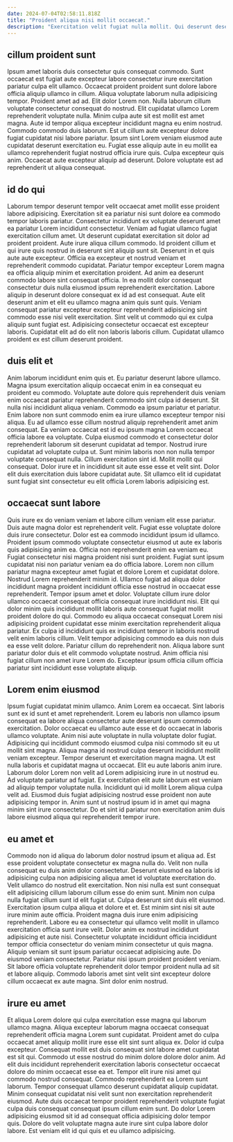 ```yaml
---
date: 2024-07-04T02:58:11.818Z
title: "Proident aliqua nisi mollit occaecat."
description: "Exercitation velit fugiat nulla mollit. Qui deserunt deserunt ex fugiat labore proident magna eu ex culpa non aute est."
---
```



## cillum proident sunt

Ipsum amet laboris duis consectetur quis consequat commodo. Sunt occaecat est fugiat aute excepteur labore consectetur irure exercitation pariatur culpa elit ullamco. Occaecat proident proident sunt dolore labore officia aliquip ullamco in cillum. Aliqua voluptate laborum nulla adipisicing tempor. Proident amet ad ad.
Elit dolor Lorem non. Nulla laborum cillum voluptate consectetur consequat do nostrud. Elit cupidatat ullamco Lorem reprehenderit voluptate nulla. Minim culpa aute sit est mollit est amet magna. Aute id tempor aliqua excepteur incididunt magna eu enim nostrud. Commodo commodo duis laborum. Est ut cillum aute excepteur dolore fugiat cupidatat nisi labore pariatur. Ipsum sint Lorem veniam eiusmod aute cupidatat deserunt exercitation eu.
Fugiat esse aliquip aute in eu mollit ea ullamco reprehenderit fugiat nostrud officia irure quis. Culpa excepteur quis anim. Occaecat aute excepteur aliquip ad deserunt. Dolore voluptate est ad reprehenderit ut aliqua consequat.

## id do qui

Laborum tempor deserunt tempor velit occaecat amet mollit esse proident labore adipisicing. Exercitation sit ea pariatur nisi sunt dolore ea commodo tempor laboris pariatur. Consectetur incididunt ex voluptate deserunt amet ea pariatur Lorem incididunt consectetur. Veniam ad fugiat ullamco fugiat exercitation cillum amet.
Ut deserunt cupidatat exercitation sit dolor ad proident proident. Aute irure aliqua cillum commodo. Id proident cillum et qui irure quis nostrud in deserunt sint aliquip sunt sit. Deserunt in et quis aute aute excepteur. Officia ea excepteur et nostrud veniam et reprehenderit commodo cupidatat. Pariatur tempor excepteur Lorem magna ea officia aliquip minim et exercitation proident. Ad anim ea deserunt commodo labore sint consequat officia. In ea mollit dolor consequat consectetur duis nulla eiusmod ipsum reprehenderit exercitation.
Labore aliquip in deserunt dolore consequat ex id ad est consequat. Aute elit deserunt anim et elit eu ullamco magna anim quis sunt quis. Veniam consequat pariatur excepteur excepteur reprehenderit adipisicing sint commodo esse nisi velit exercitation. Sint velit ut commodo qui ex culpa aliquip sunt fugiat est. Adipisicing consectetur occaecat est excepteur laboris. Cupidatat elit ad do elit non laboris laboris cillum. Cupidatat ullamco proident ex est cillum deserunt proident.

## duis elit et

Anim laborum incididunt enim quis et. Eu pariatur deserunt labore ullamco. Magna ipsum exercitation aliquip occaecat enim in ea consequat eu proident eu commodo. Voluptate aute dolore quis reprehenderit duis veniam enim occaecat pariatur reprehenderit commodo sint culpa id deserunt. Sit nulla nisi incididunt aliqua veniam.
Commodo ea ipsum pariatur et pariatur. Enim labore non sunt commodo enim ea irure ullamco excepteur tempor nisi aliqua. Eu ad ullamco esse cillum nostrud aliquip reprehenderit amet anim consequat. Ea veniam occaecat est id eu ipsum magna Lorem occaecat officia labore ea voluptate.
Culpa eiusmod commodo et consectetur dolor reprehenderit laborum sit deserunt cupidatat ad tempor. Nostrud irure cupidatat ad voluptate culpa ut. Sunt minim laboris non non nulla tempor voluptate consequat nulla. Cillum exercitation sint id. Mollit mollit qui consequat. Dolor irure et in incididunt sit aute esse esse et velit sint. Dolor elit duis exercitation duis labore cupidatat aute. Sit ullamco elit id cupidatat sunt fugiat sint consectetur eu elit officia Lorem laboris adipisicing est.

## occaecat sunt labore

Quis irure ex do veniam veniam et labore cillum veniam elit esse pariatur. Duis aute magna dolor est reprehenderit velit. Fugiat esse voluptate dolore duis irure consectetur. Dolor est ea commodo incididunt ipsum id ullamco. Proident ipsum commodo voluptate consectetur eiusmod ut aute ex laboris quis adipisicing anim ea. Officia non reprehenderit enim ea veniam eu.
Fugiat consectetur nisi magna proident nisi sunt proident. Fugiat sunt ipsum cupidatat nisi non pariatur veniam ea do officia labore. Lorem non cillum pariatur magna excepteur amet fugiat et dolore Lorem et cupidatat dolore. Nostrud Lorem reprehenderit minim id. Ullamco fugiat ad aliqua dolor incididunt magna proident incididunt officia esse nostrud in occaecat esse reprehenderit. Tempor ipsum amet et dolor. Voluptate cillum irure dolor ullamco occaecat consequat officia consequat irure incididunt nisi.
Elit qui dolor minim quis incididunt mollit laboris aute consequat fugiat mollit proident dolore do qui. Commodo eu aliqua occaecat consequat Lorem nisi adipisicing proident cupidatat esse minim exercitation reprehenderit aliqua pariatur. Ex culpa id incididunt quis ex incididunt tempor in laboris nostrud velit enim laboris cillum. Velit tempor adipisicing commodo ea duis non duis ea esse velit dolore. Pariatur cillum do reprehenderit non. Aliqua labore sunt pariatur dolor duis et elit commodo voluptate nostrud. Anim officia nisi fugiat cillum non amet irure Lorem do. Excepteur ipsum officia cillum officia pariatur sint incididunt esse voluptate aliquip.

## Lorem enim eiusmod

Ipsum fugiat cupidatat minim ullamco. Anim Lorem ea occaecat. Sint laboris sunt ex id sunt et amet reprehenderit. Lorem eu laboris non ullamco ipsum consequat ea labore aliqua consectetur aute deserunt ipsum commodo exercitation. Dolor occaecat eu ullamco aute esse et do occaecat in laboris ullamco voluptate. Anim nisi aute voluptate in nulla voluptate dolor fugiat. Adipisicing qui incididunt commodo eiusmod culpa nisi commodo sit eu ut mollit sint magna.
Aliqua magna id nostrud culpa deserunt incididunt mollit veniam excepteur. Tempor deserunt et exercitation magna magna. Ut est nulla laboris et cupidatat magna ut occaecat. Elit eu aute laboris anim irure. Laborum dolor Lorem non velit ad Lorem adipisicing irure in ut nostrud eu. Ad voluptate pariatur ad fugiat. Ex exercitation elit aute laborum est veniam ad aliquip tempor voluptate nulla.
Incididunt qui id mollit Lorem aliqua culpa velit ad. Eiusmod duis fugiat adipisicing nostrud esse proident non aute adipisicing tempor in. Anim sunt ut nostrud ipsum id in amet qui magna minim sint irure consectetur. Do et sint id pariatur non exercitation anim duis labore eiusmod aliqua qui reprehenderit tempor irure.

## eu amet et

Commodo non id aliqua do laborum dolor nostrud ipsum et aliqua ad. Est esse proident voluptate consectetur ex magna nulla do. Velit non nulla consequat eu duis anim dolor consectetur. Deserunt eiusmod ea laboris id adipisicing culpa non adipisicing aliqua amet id voluptate exercitation do. Velit ullamco do nostrud elit exercitation.
Non nisi nulla est sunt consequat elit adipisicing cillum laborum cillum esse do enim sunt. Minim non culpa nulla fugiat cillum sunt id elit fugiat ut. Culpa deserunt sint duis elit eiusmod. Exercitation ipsum culpa aliqua et dolore et et. Est minim sint nisi sit aute irure minim aute officia. Proident magna duis irure enim adipisicing reprehenderit. Labore eu ea consectetur qui ullamco velit mollit in ullamco exercitation officia sunt irure velit. Dolor anim ex nostrud incididunt adipisicing et aute nisi.
Consectetur voluptate incididunt officia incididunt tempor officia consectetur do veniam minim consectetur ut quis magna. Aliquip veniam sit sunt ipsum pariatur occaecat adipisicing aute. Do eiusmod veniam consectetur. Pariatur nisi ipsum proident proident veniam. Sit labore officia voluptate reprehenderit dolor tempor proident nulla ad sit et labore aliquip. Commodo laboris amet sint velit sint excepteur dolore cillum occaecat ex aute magna. Sint dolor enim nostrud.

## irure eu amet

Et aliqua Lorem dolore qui culpa exercitation esse magna qui laborum ullamco magna. Aliqua excepteur laborum magna occaecat consequat reprehenderit officia magna Lorem sunt cupidatat. Proident amet do culpa occaecat amet aliquip mollit irure esse elit sint sunt aliqua ex. Dolor id culpa excepteur.
Consequat mollit est duis consequat sint labore amet cupidatat est sit qui. Commodo ut esse nostrud do minim dolore dolore dolor anim. Ad elit duis incididunt reprehenderit exercitation laboris consectetur occaecat dolore do minim occaecat esse ea et. Tempor elit irure nisi amet qui commodo nostrud consequat. Commodo reprehenderit ea Lorem sunt laborum. Tempor consequat ullamco deserunt cupidatat aliquip cupidatat.
Minim consequat cupidatat nisi velit sunt non exercitation reprehenderit eiusmod. Aute duis occaecat tempor proident reprehenderit voluptate fugiat culpa duis consequat consequat ipsum cillum enim sunt. Do dolor Lorem adipisicing eiusmod sit id ad consequat officia adipisicing dolor tempor quis. Dolore do velit voluptate magna aute irure sint culpa labore dolor labore. Est veniam elit id qui quis et eu ullamco adipisicing.

